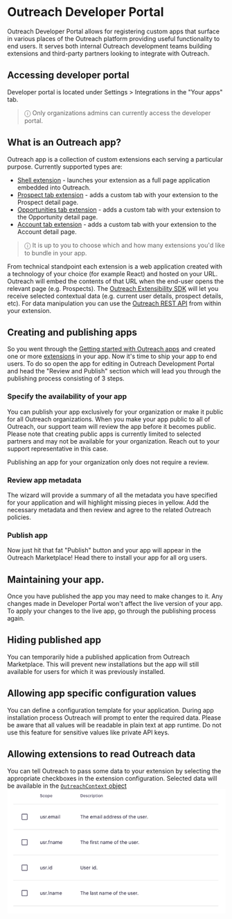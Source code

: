 # Outreach Developer Portal

Outreach Developer Portal allows for registering custom apps that surface in various places of the Outreach platform
providing useful functionality to end users. It serves both internal Outreach development teams building extensions and
third-party partners looking to integrate with Outreach.

## Accessing developer portal

Developer portal is located under Settings > Integrations in the "Your apps" tab.

> ⓘ Only organizations admins can currently access the developer portal.

## What is an Outreach app?

Outreach app is a collection of custom extensions each serving a particular purpose. Currently supported types are:

- [Shell extension](extension-types.md#shell-extension) - launches your extension as a full page application embedded
  into Outreach.
- [Prospect tab extension](extension-types.md#prospect-tab-extension) - adds a custom tab with your extension to the
  Prospect detail page.
- [Opportunities tab extension](extension-types.md#opportunity-tab-extension) - adds a custom tab with your extension to
  the Opportunity detail page.
- [Account tab extension](extension-types.md#account-tab-extension) - adds a custom tab with your extension to the
  Account detail page.

> ⓘ It is up to you to choose which and how many extensions you'd like to bundle in your app.

From technical standpoint each extension is a web application created with a technology of your choice (for example
React) and hosted on your URL. Outreach will embed the contents of that URL when the end-user opens the relevant page
(e.g. Prospects). The [Outreach Extensibility SDK](sdk.md) will let you receive selected contextual data (e.g. current
user details, prospect details, etc). For data manipulation you can use the
[Outreach REST API](https://api.outreach.io/api/v2/docs) from within your extension.

## Creating and publishing apps

So you went through the [Getting started with Outreach apps](quick-start-guide.md) and created one or more
[extensions](extension-types.md) in your app. Now it's time to ship your app to end users. To do so open the app for
editing in Outreach Development Portal and head the "Review and Publish" section which will lead you through the
publishing process consisting of 3 steps.

### Specify the availability of your app

You can publish your app exclusively for your organization or make it public for all Outreach organizations. When you
make your app public to all of Outreach, our support team will review the app before it becomes public. Please note that
creating public apps is currently limited to selected partners and may not be available for your organization. Reach out
to your support representative in this case.

Publishing an app for your organization only does not require a review.

### Review app metadata

The wizard will provide a summary of all the metadata you have specified for your application and will highlight missing
pieces in yellow. Add the necessary metadata and then review and agree to the related Outreach policies.

### Publish app

Now just hit that fat "Publish" button and your app will appear in the Outreach Marketplace! Head there to install your
app for all org users.

## Maintaining your app.

Once you have published the app you may need to make changes to it. Any changes made in Developer Portal won't affect
the live version of your app. To apply your changes to the live app, go through the publishing process again.

## Hiding published app

You can temporarily hide a published application from Outreach Marketplace. This will prevent new installations but the
app will still available for users for which it was previously installed.

## Allowing app specific configuration values

You can define a configuration template for your application. During app installation process Outreach will prompt to
enter the required data. Please be aware that all values will be readable in plain text at app runtime. Do not use this
feature for sensitive values like private API keys.

## Allowing extensions to read Outreach data

You can tell Outreach to pass some data to your extension by selecting the appropriate checkboxes in the extension
configuration. Selected data will be available in the
[`OutreachContext` object](reading-and-writing-outreach-data.md#the-outreachcontext-object)
![Allow extension to consume data](img/scopes.png 'Select data to pass')
